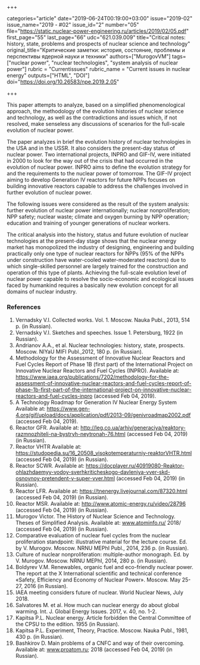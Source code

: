+++

categories="article"
date="2019-06-24T00:19:00+03:00"
issue="2019-02"
issue_name="2019 - #02"
issue_id="2"
number="05"
file="https://static.nuclear-power-engineering.ru/articles/2019/02/05.pdf"
first_page="55"
last_page="66"
udc="621.039.009"
title="Critical notes: history, state, problems and prospects of nuclear science and technology"
original_title="Критические заметки: история, состояние, проблемы и перспективы ядерной науки и техники"
authors=["MurogovVM"]
tags=["nuclear power", "nuclear technologies", "system analysis of nuclear power"]
rubric = "Сurrentissues"
rubric_name = "Current issues in nuclear energy"
outputs=["HTML", "DOI"]
doi="https://doi.org/10.26583/npe.2019.2.05"

+++

This paper attempts to analyze, based on a simplified phenomenological approach, the methodology of the evolution histories of nuclear science and technology, as well as the contradictions and issues which, if not resolved, make senseless any discussions of scenarios for the full-scale evolution of nuclear power.

The paper analyzes in brief the evolution history of nuclear technologies in the USA and in the USSR. It also considers the present-day status of nuclear power. Two international projects, INPRO and GIF-IV, were initiated in 2000 to look for the way out of the crisis that had occurred in the evolution of nuclear power. INPRO aims to define the evolution strategy for and the requirements to the nuclear power of tomorrow. The GIF-IV project aiming to develop Generation IV reactors for future NPPs focuses on building innovative reactors capable to address the challenges involved in further evolution of nuclear power.

The following issues were considered as the result of the system analysis: further evolution of nuclear power internationally; nuclear nonproliferation; NPP safety; nuclear waste; climate and oxygen burning by NPP operation; education and training of younger generations of nuclear workers.

The critical analysis into the history, status and future evolution of nuclear technologies at the present-day stage shows that the nuclear energy market has monopolized the industry of designing, engineering and building practically only one type of nuclear reactors for NPPs (95% of the NPPs under construction have water-cooled water-moderated reactors) due to which single-skilled personnel are largely trained for the construction and operation of this type of plants. Achieving the full-scale evolution level of nuclear power capable to resolve the socio-economic and ecological issues faced by humankind requires a basically new evolution concept for all domains of nuclear industry.

### References

1. Vernadsky V.I. Collected works. Vol. 1. Мoscow. Nauka Publ., 2013, 514 p. (in Russian).
2. Vernadsky V.I. Sketches and speeches. Issue 1. Petersburg, 1922 (in Russian).
3. Andrianov A.A., et al. Nuclear technologies: history, state, prospects. Moscow. NIYaU MIFI Publ.,2012, 180 p. (in Russian).
4. Methodology for the Assessment of Innovative Nuclear Reactors and Fuel Cycles Report of Phase 1B (first part) of the International Project on Innovative Nuclear Reactors and Fuel Cycles (INPRO). Available at: https://www.iaea.org/publications/7202/methodology-for-the-assessment-of-innovative-nuclear-reactors-and-fuel-cycles-report-of-phase-1b-first-part-of-the-international-project-on-innovative-nuclear-reactors-and-fuel-cycles-inpro (accessed Feb 04, 2019).
5. A Technology Roadmap for Generation IV Nuclear Energy System Available at: https://www.gen-4.org/gif/upload/docs/application/pdf/2013-09/genivroadmap2002.pdf (accessed Feb 04, 2019).
6. Reactor GFR. Available at: http://leg.co.ua/arhiv/generaciya/reaktory-razmnozhiteli-na-bystryh-neytronah-76.html (accessed Feb 04, 2019) (in Russian).
7. Reactor VHTR Available at: https://studopedia.su/16_20508_visokotemperaturniy-reaktorVHTR.html (accessed Feb 04, 2019) (in Russian).
8. Reactor SCWR. Available at: https://docplayer.ru/40919080-Reaktor-ohlazhdaemyy-vodoy-sverhkriticheskogo-davleniya-vver-skd-osnovnoy-pretendent-v-super-vver.html (accessed Feb 04, 2019) (in Russian).
9. Reactor LFR. Available at: https://tnenergy.livejournal.com/87320.html (accessed Feb 04, 2019) (in Russian).
10. Reactor MSR. Available at: http://www.atomic-energy.ru/video/28796 (accessed Feb 04, 2019) (in Russian).
11. Murogov Victor. The History of Nuclear Science and Technology. Theses of Simplified Analysis. Available at: www.atominfo.ru/ 2018/ (accessed Feb 04, 2019) (in Russian).
12. Comparative evaluation of nuclear fuel cycles from the nuclear proliferation standpoint: illustrative material for the lecture course. Ed. by V. Murogov. Moscow. NRNU MEPhI Publ., 2014, 236 p. (in Russian).
13. Culture оf nuclear nonproliferation: multiple-author monograph. Ed. by V. Murogov. Moscow. NRNU MEPhI, 2014, 280 p. (in Russian).
14. Boldyrev V.M. Renewables, organic fuel and eco-friendly nuclear power. The report at the X International scientific and technical conference «Safety, Efficiency and Economy of Nuclear Power». Moscow. May 25-27, 2016 (in Russian).
15. IAEA meeting considers future of nuclear. World Nuclear News, July 2018.
16. Salvatores M. et al. How much can nuclear energy do about global warming. Int. J. Global Energy Issues. 2017, v. 40, no. 1-2.
17. Kapitsa P.L. Nuclear energy. Article forbidden the Central Committee of the CPSU to the edition. 1955 (in Russian).
18. Kapitsa P.L. Experiment, Theory, Practice. Мoscow. Nauka Publ., 1981, 430 p. (in Russian).
19. Bashkirov D. Main problems of a CNFC and way of their overcoming. Available at: www.proatom.ru; 2018 (accessed Feb 04, 2019) (in Russian).